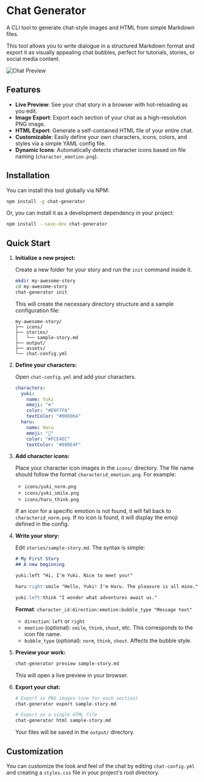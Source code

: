 # Chat Generator

A CLI tool to generate chat-style images and HTML from simple Markdown files.

This tool allows you to write dialogue in a structured Markdown format and export it as visually appealing chat bubbles, perfect for tutorials, stories, or social media content.

![Chat Preview](https://user-images.githubusercontent.com/12345/67890.png) <!-- Replace with an actual image URL later -->

## Features

-   **Live Preview**: See your chat story in a browser with hot-reloading as you edit.
-   **Image Export**: Export each section of your chat as a high-resolution PNG image.
-   **HTML Export**: Generate a self-contained HTML file of your entire chat.
-   **Customizable**: Easily define your own characters, icons, colors, and styles via a simple YAML config file.
-   **Dynamic Icons**: Automatically detects character icons based on file naming (`character_emotion.png`).

## Installation

You can install this tool globally via NPM:

```bash
npm install -g chat-generator
```

Or, you can install it as a development dependency in your project:

```bash
npm install --save-dev chat-generator
```

## Quick Start

1.  **Initialize a new project:**

    Create a new folder for your story and run the `init` command inside it.

    ```bash
    mkdir my-awesome-story
    cd my-awesome-story
    chat-generator init
    ```

    This will create the necessary directory structure and a sample configuration file:

    ```
    my-awesome-story/
    ├── icons/
    ├── stories/
    │   └── sample-story.md
    ├── output/
    ├── assets/
    └── chat-config.yml
    ```

2.  **Define your characters:**

    Open `chat-config.yml` and add your characters.

    ```yaml
    characters:
      yuki:
        name: Yuki
        emoji: "❄️"
        color: "#E0F7FA"
        textColor: "#006064"
      haru:
        name: Haru
        emoji: "🌸"
        color: "#FCE4EC"
        textColor: "#880E4F"
    ```

3.  **Add character icons:**

    Place your character icon images in the `icons/` directory. The file name should follow the format `characterid_emotion.png`. For example:

    -   `icons/yuki_norm.png`
    -   `icons/yuki_smile.png`
    -   `icons/haru_think.png`

    If an icon for a specific emotion is not found, it will fall back to `characterid_norm.png`. If no icon is found, it will display the emoji defined in the config.

4.  **Write your story:**

    Edit `stories/sample-story.md`. The syntax is simple:

    ```markdown
    # My First Story
    ## A new beginning

    yuki:left "Hi, I'm Yuki. Nice to meet you!"

    haru:right:smile "Hello, Yuki! I'm Haru. The pleasure is all mine."

    yuki:left:think "I wonder what adventures await us."
    ```

    **Format**: `character_id:direction:emotion:bubble_type "Message text"`

    -   `direction`: `left` or `right`
    -   `emotion` (optional): `smile`, `think`, `shout`, etc. This corresponds to the icon file name.
    -   `bubble_type` (optional): `norm`, `think`, `shout`. Affects the bubble style.

5.  **Preview your work:**

    ```bash
    chat-generator preview sample-story.md
    ```

    This will open a live preview in your browser.

6.  **Export your chat:**

    ```bash
    # Export as PNG images (one for each section)
    chat-generator export sample-story.md

    # Export as a single HTML file
    chat-generator html sample-story.md
    ```

    Your files will be saved in the `output/` directory.

## Customization

You can customize the look and feel of the chat by editing `chat-config.yml` and creating a `styles.css` file in your project's root directory.

